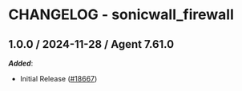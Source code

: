 # CHANGELOG - sonicwall_firewall

<!-- towncrier release notes start -->

## 1.0.0 / 2024-11-28 / Agent 7.61.0

***Added***:

* Initial Release ([#18667](https://github.com/DataDog/integrations-core/pull/18667))

